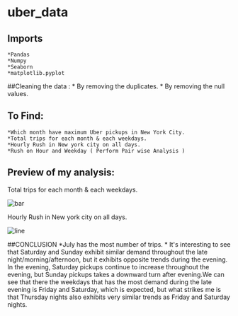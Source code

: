 # uber_data
  
  ## Imports
    *Pandas
    *Numpy
    *Seaborn
    *matplotlib.pyplot
    
  ##Cleaning the data :
    * By removing the duplicates.
    * By removing the null values.
  
  ## To Find:
    *Which month have maximum Uber pickups in New York City.
    *Total trips for each month & each weekdays.
    *Hourly Rush in New york city on all days.
    *Rush on Hour and Weekday ( Perform Pair wise Analysis )
  
  
  ## Preview of my analysis:
  Total trips for each month & each weekdays.
  
  ![bar](https://user-images.githubusercontent.com/117715150/204270141-62b6b60c-6742-4476-9e05-d2ed24da3fc3.png)
  
  
  Hourly Rush in New york city on all days.
  
  ![line](https://user-images.githubusercontent.com/117715150/204270489-83ecaa63-4c8a-473f-a9ed-904e8477106b.png)

  ##CONCLUSION
    *July has the most number of trips.
    * It's interesting to see that Saturday and Sunday exhibit similar demand throughout the late night/morning/afternoon, but it exhibits opposite trends during the evening. In the evening, Saturday pickups continue to increase throughout the evening, but Sunday pickups takes a downward turn after evening.We can see that there the weekdays that has the most demand during the late evening is Friday and Saturday, which is expected, but what strikes me is that Thursday nights also exhibits very similar trends as Friday and Saturday nights.
